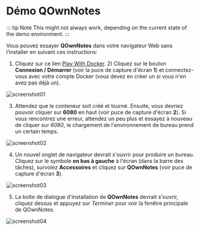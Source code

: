 # Démo QOwnNotes

::: tip
Note
This might not always work, depending on the current state of the demo environment.
:::

Vous pouvez essayer **QOwnNotes** dans votre navigateur Web sans l’installer en suivant ces instructions:

1) Cliquez sur ce lien [Play With Docker](https://labs.play-with-docker.com/?stack=https://raw.githubusercontent.com/qownnotes/docker-desktop/main/examples/docker-compose.play-with-docker.yml&stack_name=desktop). 2) Cliquez sur le bouton **Connexion / Démarrer** (voir la puce de capture d'écran **1**) et connectez-vous avec votre compte Docker (vous devez en créer un si vous n'en avez pas déjà un).

![screenshot01](/img/demo/playwithdocker01.png)

3) Attendez que le conteneur soit créé et tourné. Ensuite, vous devriez pouvoir cliquer sur **6080** en haut (voir puce de capture d'écran **2**). Si vous rencontrez une erreur, attendez un peu plus et essayez à nouveau de cliquer sur *6080*, le chargement de l'environnement de bureau prend un certain temps.

![screenshot02](/img/demo/playwithdocker02.png)

4) Un nouvel onglet de navigateur devrait s'ouvrir pour produire un bureau. Cliquez sur le symbole **en bas à gauche** à l'écran (dans la barre des tâches), survolez **Accessoires** et cliquez sur **QOwnNotes** (voir puce de capture d'écran **3**).

![screenshot03](/img/demo/playwithdocker03.png)

5) La boîte de dialogue d'installation de **QOwnNotes** devrait s'ouvrir, cliquez dessus et appuyez sur *Terminer* pour voir la fenêtre principale de QOwnNotes.

![screenshot04](/img/demo/playwithdocker04.png)
